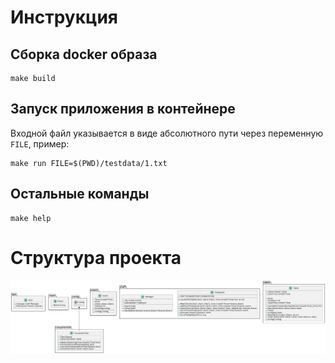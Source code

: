 # Инструкция

## Сборка docker образа
```
make build
```

## Запуск приложения в контейнере
Входной файл указывается в виде абсолютного пути через переменную `FILE`, пример:
```
make run FILE=$(PWD)/testdata/1.txt
```

## Остальные команды
```
make help
```

# Структура проекта
![Структура проекта](structure.png)